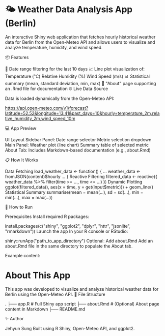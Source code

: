 # 🌤️ Weather Data Analysis App (Berlin)

An interactive Shiny web application that fetches hourly historical weather data for Berlin from the Open-Meteo API and allows users to visualize and analyze temperature, humidity, and wind speed.

📦 Features

📅 Date range filtering for the last 10 days
📈 Line plot visualization of:
Temperature (°C)
Relative Humidity (%)
Wind Speed (m/s)
📊 Statistical summary (mean, standard deviation, min, max)
📖 "About" page supporting an .Rmd file for documentation
🌐 Live Data Source

Data is loaded dynamically from the Open-Meteo API:

https://api.open-meteo.com/v1/forecast?latitude=52.52&longitude=13.41&past_days=10&hourly=temperature_2m,relative_humidity_2m,wind_speed_10m

💻 App Preview

UI Layout
Sidebar Panel:
Date range selector
Metric selection dropdown
Main Panel:
Weather plot (line chart)
Summary table of selected metric
About Tab:
Includes Markdown-based documentation (e.g., about.Rmd)

📋 How It Works

Data Fetching
load_weather_data <- function() {
  ...
  weather_data <- fromJSON(content)$hourly
  ...
}
Reactive Filtering
filtered_data <- reactive({
  weather_data %>%
    filter(time >= ..., time <= ...)
})
Dynamic Plotting
ggplot(filtered_data(), aes(x = time, y = get(input$metric))) + geom_line()
Statistical Summary
summarise(mean = mean(...), sd = sd(...), min = min(...), max = max(...))

🚀 How to Run

Prerequisites
Install required R packages:

install.packages(c("shiny", "ggplot2", "dplyr", "httr", "jsonlite", "rmarkdown"))
Launch the app
In your R console or RStudio:

shiny::runApp("path_to_app_directory")
Optional: Add about.Rmd
Add an about.Rmd file in the same directory to populate the About tab.

Example content:

# About This App

This app was developed to visualize and analyze historical weather data for Berlin using the Open-Meteo API.
📁 File Structure

.
├── app.R           # Full Shiny app script
├── about.Rmd       # (Optional) About page content in Markdown
├── README.md

✨ Author

Jehyun Sung
Built using R Shiny, Open-Meteo API, and ggplot2.
